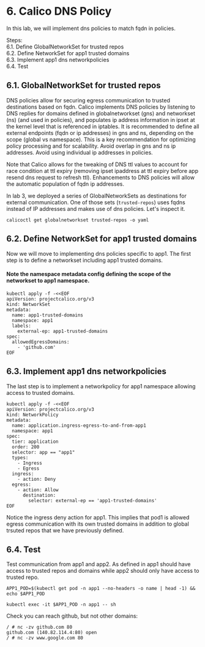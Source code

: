 #  6. Calico DNS Policy

In this lab, we will implement dns policies to match fqdn in policies.

Steps: \
6.1. Define GlobalNetworkSet for trusted repos \
6.2. Define NetworkSet for app1 trusted domains \
6.3. Implement app1 dns networkpolicies \
6.4. Test

## 6.1. GlobalNetworkSet for trusted repos

DNS policies allow for securing egress communication to trusted destinations based on fqdn. Calico implements DNS policies by listening to DNS replies for domains defined in globalnetworkset (gns) and networkset (ns) (and used in policies), and populates ip address information in ipset at the kernel level that is referenced in iptables. It is recommended to define all external endpoints (fqdn or ip addresses) in gns and ns, depending on the scope (global vs namespace). This is a key recommendation for optimizing policy processing and for scalability. Avoid overlap in gns and ns ip addresses. Avoid using individual ip addresses in policies.

Note that Calico allows for the tweaking of DNS ttl values to account for race condition at ttl expiry (removing ipset ipaddress at ttl expiry before app resend dns request to refresh ttl). Enhancements to DNS policies will allow the automatic population of fqdn ip addresses.

In lab 3, we deployed a series of GlobalNetworkSets as destinations for external communication. One of those sets (`trusted-repos`) uses fqdns instead of IP addresses and makes use of dns policies. Let's inspect it.

```
calicoctl get globalnetworkset trusted-repos -o yaml
```

## 6.2. Define NetworkSet for app1 trusted domains

Now we will move to implementing dns policies specific to app1. The first step is to define a networkset including app1 trusted domains.
#### Note the namespace metadata config defining the scope of the networkset to app1 namespace.

```
kubectl apply -f -<<EOF
apiVersion: projectcalico.org/v3
kind: NetworkSet
metadata:
  name: app1-trusted-domains
  namespace: app1
  labels:
    external-ep: app1-trusted-domains
spec:
  allowedEgressDomains:
    - 'github.com'
EOF
```


## 6.3. Implement app1 dns networkpolicies

The last step is to implement a networkpolicy for app1 namespace allowing access to trusted domains.

```
kubectl apply -f -<<EOF
apiVersion: projectcalico.org/v3
kind: NetworkPolicy
metadata:
  name: application.ingress-egress-to-and-from-app1
  namespace: app1
spec:
  tier: application
  order: 200
  selector: app == "app1"
  types:
    - Ingress  
    - Egress
  ingress:
    - action: Deny
  egress:
    - action: Allow
      destination:
        selector: external-ep == 'app1-trusted-domains'
EOF
```

Notice the ingress deny action for app1. This implies that pod1 is allowed egress communication with its own trusted domains in addition to global trsuted repos that we have previously defined.


## 6.4. Test

Test communication from app1 and app2. As defined in app1 should have access to trusted repos and domains while app2 should only have access to trusted repo.

```
APP1_POD=$(kubectl get pod -n app1 --no-headers -o name | head -1) && echo $APP1_POD
```
```
kubectl exec -it $APP1_POD -n app1 -- sh
```

Check you can reach github, but not other domains:

```
/ # nc -zv github.com 80
github.com (140.82.114.4:80) open
/ # nc -zv www.google.com 80
```

